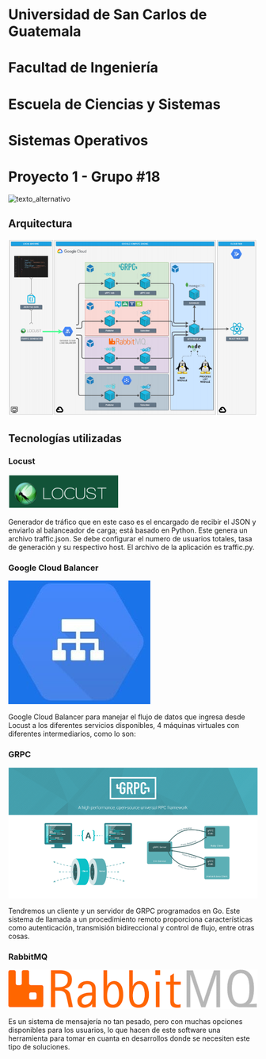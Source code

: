 # Universidad de San Carlos de Guatemala
# Facultad de Ingeniería
# Escuela de Ciencias y Sistemas
# Sistemas Operativos 
# Proyecto 1 - Grupo #18
![texto_alternativo](https://i.pinimg.com/originals/e7/94/6c/e7946c7073fc9df995f6047d17125afe.png)


## Arquitectura
![texto_alternativo](https://github.com/JuanPabloGarciaMonzon/SO1A_G18_Proyecto1/blob/main/images/arquitectura.png)

## Tecnologías utilizadas

### Locust
 ![texto_alternativo](https://github.com/JuanPabloGarciaMonzon/SO1A_G18_Proyecto1/blob/main/images/locust.png)
 
 
Generador de tráfico que en este caso es el encargado de recibir el JSON y enviarlo al balanceador de carga; está basado en Python. Este genera un archivo traffic.json. Se debe configurar el numero de usuarios totales, tasa de generación y su respectivo host. El archivo de la aplicación es traffic.py.


### Google Cloud Balancer
![texto_alternativo](https://github.com/JuanPabloGarciaMonzon/SO1A_G18_Proyecto1/blob/main/images/googleloadbalancer.png)


Google Cloud Balancer para manejar el flujo de datos que ingresa desde Locust a los diferentes servicios disponibles, 4 máquinas virtuales con diferentes intermediarios, como lo son:


### GRPC
![texto_alternativo](https://github.com/JuanPabloGarciaMonzon/SO1A_G18_Proyecto1/blob/main/images/grcp.png)


Tendremos un cliente y un servidor de GRPC programados en Go. Este sistema de llamada a un procedimiento remoto proporciona características como autenticación, transmisión bidireccional y control de flujo, entre otras cosas. 


### RabbitMQ
![texto_alternativo](https://github.com/JuanPabloGarciaMonzon/SO1A_G18_Proyecto1/blob/main/images/rabbitmq.png)

Es un sistema de mensajería no tan pesado, pero con muchas opciones disponibles para los usuarios, lo que hacen de este software una herramienta para tomar en cuanta en desarrollos donde se necesiten este tipo de soluciones.
